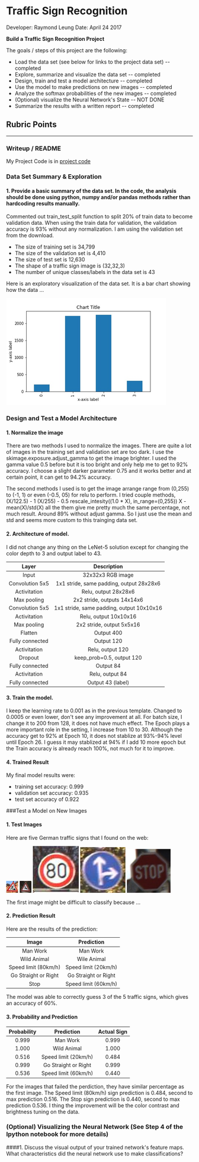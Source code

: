 # **Traffic Sign Recognition** 

Developer:  Raymond Leung
Date: April 24 2017

**Build a Traffic Sign Recognition Project**

The goals / steps of this project are the following:
* Load the data set (see below for links to the project data set)  -- completed
* Explore, summarize and visualize the data set -- completed
* Design, train and test a model architecture -- completed
* Use the model to make predictions on new images -- completed
* Analyze the softmax probabilities of the new images -- completed
* (Optional) visualize the Neural Network's State -- NOT DONE
* Summarize the results with a written report -- completed


[//]: # (Image References)

[image1]: ./examples/visualization.jpg "Visualization"
[image2]: ./examples/grayscale.jpg "Grayscaling"
[image3]: ./examples/random_noise.jpg "Random Noise"
[image4]: ./signs/manwork.jpg "Traffic Sign 1"
[image5]: ./signs/wildanimal.jpg "Traffic Sign 2"
[image6]: ./signs/eightykm.jpg "Traffic Sign 3"
[image7]: ./signs/gostraightorright.jpg "Traffic Sign 4"
[image8]: ./signs/stop.jpg "Traffic Sign 5"

## Rubric Points
---

### Writeup / README

My Project Code is in [project code](https://github.com/rleung888/self_driving_car_class2.git)

### Data Set Summary & Exploration

#### 1. Provide a basic summary of the data set. In the code, the analysis should be done using python, numpy and/or pandas methods rather than hardcoding results manually.

Commented out train_test_split function to split 20% of train data to become validation data.  When using the train data for validation, the validation accuracy is 93% without any normalization.   I am using the validation set from the download.

* The size of training set is 34,799
* The size of the validation set is 4,410
* The size of test set is 12,630
* The shape of a traffic sign image is (32,32,3)
* The number of unique classes/labels in the data set is 43


Here is an exploratory visualization of the data set. It is a bar chart showing how the data ...

![alt text][image1]

### Design and Test a Model Architecture

#### 1. Normalize the image

There are two methods I used to normalize the images.   There are quite a lot of images in the training set and validation set are too dark.   I use the skimage.exposure.adjust_gamma to get the image brighter.   I used the gamma value 0.5 before but it is too bright and only help me to get to 92% accuracy.  I choose a slight darker parameter 0.75 and it works better and at certain point, it can get to 94.2% accuracy.

The second methods I used is to get the image arrange range from (0,255) to (-1, 1) or even (-0.5, 05) for relu to perform.   I tried couple methods, 
	(X/122.5) - 1
	(X/255) - 0.5
	rescale_intesity((1.0 * X), in_range=(0,255)) 
	X - mean(X)/std(X)
all the them give me pretty much the same percentage, not much result.   Around 89% without adjust gamma.   So I just use the mean and std and seems more custom to this trainging data set. 



#### 2. Architecture of model.

I did not change any thing on the LeNet-5 solution except for changing the color depth to 3 and output label to 43.    

| Layer         		|     Description	        					| 
|:---------------------:|:---------------------------------------------:| 
| Input         		| 32x32x3 RGB image   							| 
| Convolution 5x5     	| 1x1 stride, same padding, output 28x28x6 	    |
| Activitation			| Relu, output 28x28x6							|
| Max pooling	      	| 2x2 stride,  outputs 14x14x6 					|
| Convolution 5x5	    | 1x1 stride, same padding, output 10x10x16     |
| Activitation			| Relu, output 10x10x16        					|
| Max pooling			| 2x2 stride, output 5x5x16        				|
| Flatten				| Output 400									|
| Fully connected		| Output 120									|
| Activitation          | Relu, output 120                              |
| Dropout               | keep_prob=0.5, output 120                     |
| Fully connected       | Output 84                                     |
| Activitation          | Relu, output 84                               |
| Fully connected       | Output 43 (label)                             |


#### 3. Train the model. 

I keep the learning rate to 0.001 as in the previous template.   Changed to 0.0005 or even lower, don't see any improvement at all.
For batch size, I change it to 200 from 128, it does not have much effect.
The Epoch plays a more important role in the setting, I increase from 10 to 30.   Although the accuracy get to 92% at Epoch 10, it does not stablize at 93%-94% level until Epoch 26.  I guess it may stablized at 94% if I add 10 more epoch but the Train accuracy is already reach 100%, not much for it to improve.  

#### 4. Trained Result 
My final model results were:
* training set accuracy: 0.999
* validation set accuracy:  0.935
* test set accuracy of 0.922

 

###Test a Model on New Images

#### 1. Test Images

Here are five German traffic signs that I found on the web:

![alt text][image4] ![alt text][image5] ![alt text][image6] 
![alt text][image7] ![alt text][image8]

The first image might be difficult to classify because ...

#### 2. Prediction Result 

Here are the results of the prediction:

| Image			        |     Prediction	        					| 
|:---------------------:|:---------------------------------------------:| 
| Man Work      		| Man Work   									| 
| Wild Animal    		| Wile Animal 									|
| Speed limit (80km/h)	| Speed limit (20km/h)					 		|
| Go Straight or Right	| Go Straight or Right      					|
| Stop					| Speed limit (60km/h)			 				|


The model was able to correctly guess 3 of the 5 traffic signs, which gives an accuracy of 60%.  

#### 3. Probability and Prediction 

| Probability         	|     Prediction	        					| Actual Sign	|
|:---------------------:|:---------------------------------------------:|:-------------:| 
| 0.999        			| Man Work  									| 0.999         |
| 1.000    				| Wild Animal 									| 1.000         |
| 0.516					| Speed limit (20km/h)							| 0.484         |
| 0.999	      			| Go Straight or Right			 				| 0.999         |
| 0.536				    | Speed limit (60km/h)     						| 0.440         |

For the images that failed the perdiction, they have similar percentage as the first image.   The Speed limit (80km/h) sign prediction is 0.484, second to max prediction 0.516.  The Stop sign prediction is 0.440, second to max prediction 0.536.   I thing the improvement will be the color contrast and brightness tuning on the data.   

### (Optional) Visualizing the Neural Network (See Step 4 of the Ipython notebook for more details)
####1. Discuss the visual output of your trained network's feature maps. What characteristics did the neural network use to make classifications?


